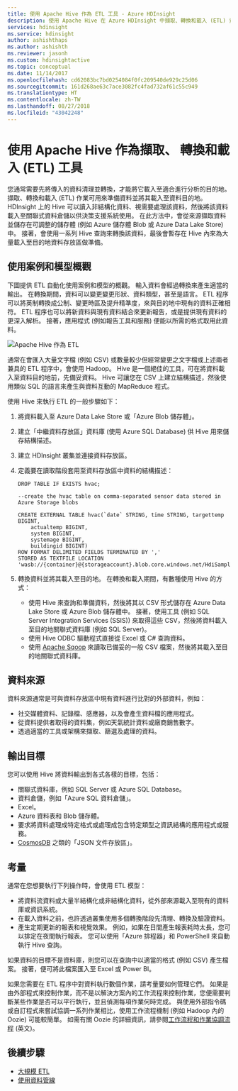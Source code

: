 ```yaml
---
title: 使用 Apache Hive 作為 ETL 工具 - Azure HDInsight
description: 使用 Apache Hive 在 Azure HDInsight 中擷取、轉換和載入 (ETL) 資料。
services: hdinsight
ms.service: hdinsight
author: ashishthaps
ms.author: ashishth
ms.reviewer: jasonh
ms.custom: hdinsightactive
ms.topic: conceptual
ms.date: 11/14/2017
ms.openlocfilehash: cd62083bc7bd0254084f0fc209540de929c25d06
ms.sourcegitcommit: 161d268ae63c7ace3082fc4fad732af61c55c949
ms.translationtype: HT
ms.contentlocale: zh-TW
ms.lasthandoff: 08/27/2018
ms.locfileid: "43042248"
---
```

# <a name="use-apache-hive-as-an-extract-transform-and-load-etl-tool"></a>使用 Apache Hive 作為擷取、 轉換和載入 (ETL) 工具

您通常需要先將傳入的資料清理並轉換，才能將它載入至適合進行分析的目的地。 擷取、轉換和載入 (ETL) 作業可用來準備資料並將其載入至資料目的地。  HDInsight 上的 Hive 可以讀入非結構化資料、視需要處理該資料，然後將該資料載入至關聯式資料倉儲以供決策支援系統使用。 在此方法中，會從來源擷取資料並儲存在可調整的儲存體 (例如 Azure 儲存體 Blob 或 Azure Data Lake Store) 中。 接著，會使用一系列 Hive 查詢來轉換該資料，最後會暫存在 Hive 內來為大量載入至目的地資料存放區做準備。

## <a name="use-case-and-model-overview"></a>使用案例和模型概觀

下圖提供 ETL 自動化使用案例和模型的概觀。 輸入資料會經過轉換來產生適當的輸出。  在轉換期間，資料可以變更變更形狀、資料類型，甚至是語言。  ETL 程序可以將英制轉換成公制、變更時區及提升精準度，來與目的地中現有的資料正確相符。  ETL 程序也可以將新資料與現有資料結合來更新報告，或是提供現有資料的更深入解析。  接著，應用程式 (例如報告工具和服務) 便能以所需的格式取用此資料。

![Apache Hive 作為 ETL](./media/apache-hadoop-using-apache-hive-as-an-etl-tool/hdinsight-etl-architecture.png)

通常在會匯入大量文字檔 (例如 CSV) 或數量較少但經常變更之文字檔或上述兩者兼具的 ETL 程序中，會使用 Hadoop。  Hive 是一個絕佳的工具，可在將資料載入至資料目的地前，先備妥資料。  Hive 可讓您在 CSV 上建立結構描述，然後使用類似 SQL 的語言來產生與資料互動的 MapReduce 程式。 

使用 Hive 來執行 ETL 的一般步驟如下：

1. 將資料載入至 Azure Data Lake Store 或「Azure Blob 儲存體」。
2. 建立「中繼資料存放區」資料庫 (使用 Azure SQL Database) 供 Hive 用來儲存結構描述。
3. 建立 HDInsight 叢集並連接資料存放區。
4. 定義要在讀取階段套用至資料存放區中資料的結構描述：

    ```
    DROP TABLE IF EXISTS hvac;

    --create the hvac table on comma-separated sensor data stored in Azure Storage blobs
    
    CREATE EXTERNAL TABLE hvac(`date` STRING, time STRING, targettemp BIGINT,
        actualtemp BIGINT, 
        system BIGINT, 
        systemage BIGINT, 
        buildingid BIGINT)
    ROW FORMAT DELIMITED FIELDS TERMINATED BY ',' 
    STORED AS TEXTFILE LOCATION 'wasb://{container}@{storageaccount}.blob.core.windows.net/HdiSamples/SensorSampleData/hvac/';
    ```

5. 轉換資料並將其載入至目的地。  在轉換和載入期間，有數種使用 Hive 的方式：

    * 使用 Hive 來查詢和準備資料，然後將其以 CSV 形式儲存在 Azure Data Lake Store 或 Azure Blob 儲存體中。  接著，使用工具 (例如 SQL Server Integration Services (SSIS)) 來取得這些 CSV，然後將資料載入至目的地關聯式資料庫 (例如 SQL Server)。
    * 使用 Hive ODBC 驅動程式直接從 Excel 或 C# 查詢資料。
    * 使用 [Apache Sqoop](apache-hadoop-use-sqoop-mac-linux.md) 來讀取已備妥的一般 CSV 檔案，然後將其載入至目的地關聯式資料庫。

## <a name="data-sources"></a>資料來源

資料來源通常是可與資料存放區中現有資料進行比對的外部資料，例如：

* 社交媒體資料、記錄檔、感應器，以及會產生資料檔的應用程式。
* 從資料提供者取得的資料集，例如天氣統計資料或廠商銷售數字。
* 透過適當的工具或架構來擷取、篩選及處理的資料。

<!-- TODO: (see Collecting and loading data into HDInsight). -->

## <a name="output-targets"></a>輸出目標

您可以使用 Hive 將資料輸出到各式各樣的目標，包括：

* 關聯式資料庫，例如 SQL Server 或 Azure SQL Database。
* 資料倉儲，例如「Azure SQL 資料倉儲」。
* Excel。
* Azure 資料表和 Blob 儲存體。
* 要求將資料處理成特定格式或處理成包含特定類型之資訊結構的應用程式或服務。
* <a href="https://azure.microsoft.com/services/cosmos-db/">CosmosDB</a> 之類的「JSON 文件存放區」。

## <a name="considerations"></a>考量

通常在您想要執行下列操作時，會使用 ETL 模型：

* 將資料流資料或大量半結構化或非結構化資料，從外部來源載入至現有的資料庫或資訊系統。
* 在載入資料之前，也許透過叢集使用多個轉換階段先清理、轉換及驗證資料。
* 產生定期更新的報表和視覺效果。  例如，如果在日間產生報表耗時太長，您可以排定在夜間執行報表。  您可以使用「Azure 排程器」和 PowerShell 來自動執行 Hive 查詢。

如果資料的目標不是資料庫，則您可以在查詢中以適當的格式 (例如 CSV) 產生檔案。 接著，便可將此檔案匯入至 Excel 或 Power BI。

如果您需要在 ETL 程序中對資料執行數個作業，請考量要如何管理它們。 如果是由外部程式來控制作業，而不是以解決方案內的工作流程來控制作業，您便需要判斷某些作業是否可以平行執行，並且偵測每項作業何時完成。 與使用外部指令碼或自訂程式來嘗試協調一系列作業相比，使用工作流程機制 (例如 Hadoop 內的 Oozie) 可能較簡單。 如需有關 Oozie 的詳細資訊，請參閱[工作流程和作業協調流程](https://msdn.microsoft.com/library/dn749829.aspx) \(英文\)。

## <a name="next-steps"></a>後續步驟

* [大規模 ETL](apache-hadoop-etl-at-scale.md)
* [使用資料管線](../hdinsight-operationalize-data-pipeline.md)

<!-- * [ETL Deep Dive](../hdinsight-etl-deep-dive.md) -->
